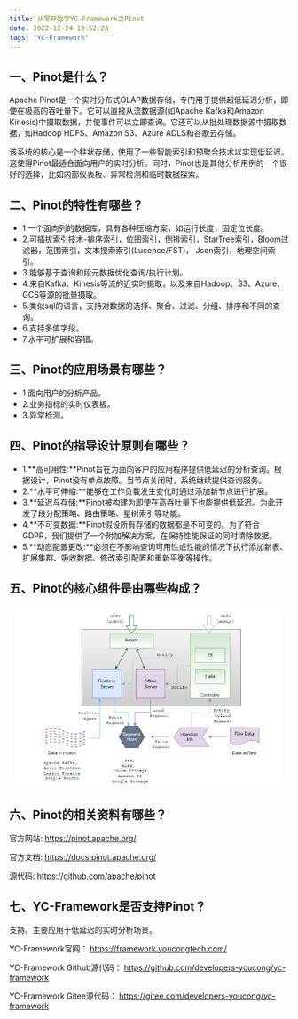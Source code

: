 ```yaml
---
title: 从零开始学YC-Framework之Pinot
date: 2022-12-24 19:52:28
tags: "YC-Framework"
---
```


## 一、Pinot是什么？
<!--more-->

Apache Pinot是一个实时分布式OLAP数据存储，专门用于提供超低延迟分析，即使在极高的吞吐量下。它可以直接从流数据源(如Apache Kafka和Amazon Kinesis)中摄取数据，并使事件可以立即查询。它还可以从批处理数据源中摄取数据，如Hadoop HDFS、Amazon S3、Azure ADLS和谷歌云存储。

该系统的核心是一个柱状存储，使用了一些智能索引和预聚合技术以实现低延迟。这使得Pinot最适合面向用户的实时分析。同时，Pinot也是其他分析用例的一个很好的选择，比如内部仪表板、异常检测和临时数据探索。

## 二、Pinot的特性有哪些？
- 1.一个面向列的数据库，具有各种压缩方案，如运行长度，固定位长度。
- 2.可插拔索引技术-排序索引，位图索引，倒排索引，StarTree索引，Bloom过滤器，范围索引，文本搜索索引(Lucence/FST)， Json索引，地理空间索引。
- 3.能够基于查询和段元数据优化查询/执行计划。
- 4.来自Kafka、Kinesis等流的近实时摄取，以及来自Hadoop、S3、Azure、GCS等源的批量摄取。
- 5.类似sql的语言，支持对数据的选择、聚合、过滤、分组、排序和不同的查询。
- 6.支持多值字段。
- 7.水平可扩展和容错。

## 三、Pinot的应用场景有哪些？
- 1.面向用户的分析产品。
- 2.业务指标的实时仪表板。
- 3.异常检测。

## 四、Pinot的指导设计原则有哪些？
- 1.**高可用性:**Pinot旨在为面向客户的应用程序提供低延迟的分析查询。根据设计，Pinot没有单点故障。当节点关闭时，系统继续提供查询服务。
- 2.**水平可伸缩:**能够在工作负载发生变化时通过添加新节点进行扩展。
- 3.**延迟与存储:**Pinot被构建为即使在高吞吐量下也能提供低延迟。为此开发了段分配策略、路由策略、星树索引等功能。
- 4.**不可变数据:**Pinot假设所有存储的数据都是不可变的。为了符合GDPR，我们提供了一个附加解决方案，在保持性能保证的同时清除数据。
- 5.**动态配置更改:**必须在不影响查询可用性或性能的情况下执行添加新表、扩展集群、吸收数据、修改索引配置和重新平衡等操作。


## 五、Pinot的核心组件是由哪些构成？
![组件图](从零开始学YC-Framework之Pinot/01.png)

## 六、Pinot的相关资料有哪些？
官方网站:
https://pinot.apache.org/

官方文档:
https://docs.pinot.apache.org/

源代码:
https://github.com/apache/pinot

## 七、YC-Framework是否支持Pinot？
支持。主要应用于低延迟的实时分析场景。

YC-Framework官网：
https://framework.youcongtech.com/

YC-Framework Github源代码：
https://github.com/developers-youcong/yc-framework

YC-Framework Gitee源代码：
https://gitee.com/developers-youcong/yc-framework
